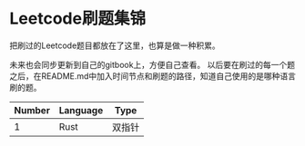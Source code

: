 # Leetcode刷题集锦
把刷过的Leetcode题目都放在了这里，也算是做一种积累。

未来也会同步更新到自己的gitbook上，方便自己查看。
以后要在刷过的每一个题之后，在README.md中加入时间节点和刷题的路径，知道自己使用的是哪种语言刷的题。

|Number|Language|Type|
|------|--------|----|
|1|Rust|双指针|


